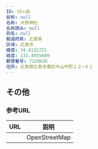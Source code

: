 ```yaml
---
ID: 15raD
総称: null
名称: 大原神社
名称読み: null
別名: null
都道府県: 広島県
区域: 広島市
緯度: 34.4132721
経度: 132.4955609
郵便番号: 7320026
住所: 広島県広島市東区中山中町１２−４１
---
```


## その他

### 参考URL

| URL | 説明          |
| --- | ------------- |
|     | OpenStreetMap |
